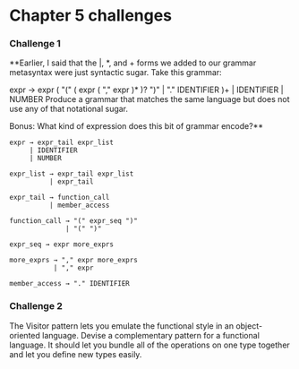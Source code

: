 # Chapter 5 challenges

### Challenge 1
**Earlier, I said that the |, *, and + forms we added to our grammar metasyntax were just syntactic sugar. Take this grammar:

expr → expr ( "(" ( expr ( "," expr )* )? ")" | "." IDENTIFIER )+
     | IDENTIFIER
     | NUMBER
Produce a grammar that matches the same language but does not use any of that notational sugar.

Bonus: What kind of expression does this bit of grammar encode?**

``` 
expr → expr_tail expr_list
     | IDENTIFIER
     | NUMBER

expr_list → expr_tail expr_list
          | expr_tail

expr_tail → function_call
          | member_access

function_call → "(" expr_seq ")"
              | "(" ")"

expr_seq → expr more_exprs

more_exprs → "," expr more_exprs
           | "," expr

member_access → "." IDENTIFIER
```

### Challenge 2
The Visitor pattern lets you emulate the functional style in an object-oriented language. Devise a complementary pattern for a functional language. It should let you bundle all of the operations on one type together and let you define new types easily.

